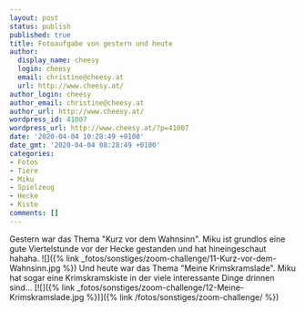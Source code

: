```yaml
---
layout: post
status: publish
published: true
title: Fotoaufgabe von gestern und heute
author:
  display_name: cheesy
  login: cheesy
  email: christine@cheesy.at
  url: http://www.cheesy.at/
author_login: cheesy
author_email: christine@cheesy.at
author_url: http://www.cheesy.at/
wordpress_id: 41007
wordpress_url: http://www.cheesy.at/?p=41007
date: '2020-04-04 10:28:49 +0100'
date_gmt: '2020-04-04 08:28:49 +0100'
categories:
- Fotos
- Tiere
- Miku
- Spielzeug
- Hecke
- Kiste
comments: []
---
```

Gestern war das Thema "Kurz vor dem Wahnsinn". Miku ist grundlos eine gute Viertelstunde vor der Hecke gestanden und hat hineingeschaut hahaha.
![]({% link _fotos/sonstiges/zoom-challenge/11-Kurz-vor-dem-Wahnsinn.jpg %})
Und heute war das Thema "Meine Krimskramslade". Miku hat sogar eine Krimskramskiste in der viele interessante Dinge drinnen sind...
[![]({% link _fotos/sonstiges/zoom-challenge/12-Meine-Krimskramslade.jpg %})]({% link /fotos/sonstiges/zoom-challenge/ %})
